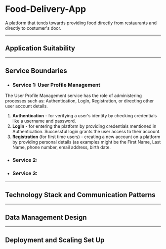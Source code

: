 # Food-Delivery-App
A platform that tends towards providing food directly from restaurants and directly to costumer's door. 

<hr>

## Application Suitability

<hr>

## Service Boundaries

+ ### Service 1: User Profile Management

The User Profile Management service has the role of administering processes such as: Authentication, LogIn, Registration, or directing other user account details.

1. **Authentication** - for verifying a user's identity by checking credentials like a username and password.
2. **LogIn** - for entering the platform by providing credentials mentioned in Authentication. Successful login grants the user access to their account.
3. **Registration** (for first time users) - creating a new account on a platform by providing personal details (as examples might be the First Name, Last Name, phone number, email address, birth date.
   
+ ### Service 2: 
+ ### Service 3:

<hr>

## Technology Stack and Communication Patterns

<hr>

## Data Management Design

<hr>

## Deployment and Scaling Set Up
